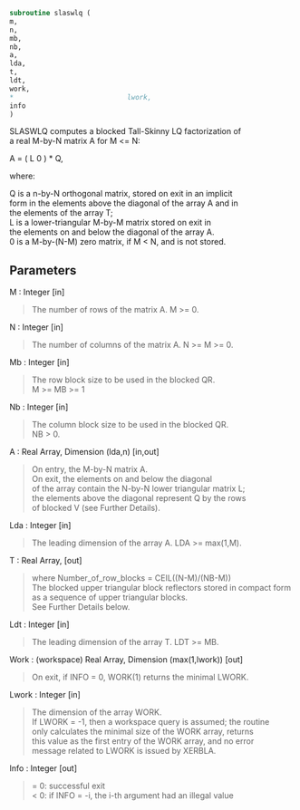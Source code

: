 ```fortran  
subroutine slaswlq (  
m,  
n,  
mb,  
nb,  
a,  
lda,  
t,  
ldt,  
work,  
*                            lwork,  
info  
)  
```  
  
SLASWLQ computes a blocked Tall-Skinny LQ factorization of  
a real M-by-N matrix A for M <= N:  
  
A = ( L 0 ) *  Q,  
  
where:  
  
Q is a n-by-N orthogonal matrix, stored on exit in an implicit  
form in the elements above the diagonal of the array A and in  
the elements of the array T;  
L is a lower-triangular M-by-M matrix stored on exit in  
the elements on and below the diagonal of the array A.  
0 is a M-by-(N-M) zero matrix, if M < N, and is not stored.  
  
  
## Parameters  
M : Integer [in]  
> The number of rows of the matrix A.  M >= 0.  
  
N : Integer [in]  
> The number of columns of the matrix A.  N >= M >= 0.  
  
Mb : Integer [in]  
> The row block size to be used in the blocked QR.  
> M >= MB >= 1  
  
Nb : Integer [in]  
> The column block size to be used in the blocked QR.  
> NB > 0.  
  
A : Real Array, Dimension (lda,n) [in,out]  
> On entry, the M-by-N matrix A.  
> On exit, the elements on and below the diagonal  
> of the array contain the N-by-N lower triangular matrix L;  
> the elements above the diagonal represent Q by the rows  
> of blocked V (see Further Details).  
  
Lda : Integer [in]  
> The leading dimension of the array A.  LDA >= max(1,M).  
  
T : Real Array, [out]  
> where Number_of_row_blocks = CEIL((N-M)/(NB-M))  
> The blocked upper triangular block reflectors stored in compact form  
> as a sequence of upper triangular blocks.  
> See Further Details below.  
  
Ldt : Integer [in]  
> The leading dimension of the array T.  LDT >= MB.  
  
Work : (workspace) Real Array, Dimension (max(1,lwork)) [out]  
> On exit, if INFO = 0, WORK(1) returns the minimal LWORK.  
  
Lwork : Integer [in]  
> The dimension of the array WORK.  
> If LWORK = -1, then a workspace query is assumed; the routine  
> only calculates the minimal size of the WORK array, returns  
> this value as the first entry of the WORK array, and no error  
> message related to LWORK is issued by XERBLA.  
  
Info : Integer [out]  
> = 0:  successful exit  
> < 0:  if INFO = -i, the i-th argument had an illegal value  
  
